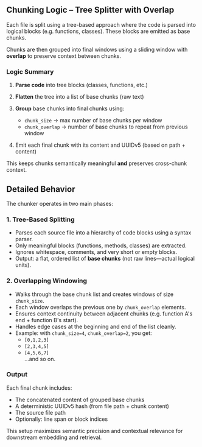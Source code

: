 ## Chunking Logic – Tree Splitter with Overlap

Each file is split using a tree-based approach where the code is parsed into logical blocks (e.g. functions, classes). These blocks are emitted as base chunks.

Chunks are then grouped into final windows using a sliding window with **overlap** to preserve context between chunks.

### Logic Summary

1. **Parse code** into tree blocks (classes, functions, etc.)
2. **Flatten** the tree into a list of base chunks (raw text)
3. **Group** base chunks into final chunks using:
   - `chunk_size` → max number of base chunks per window
   - `chunk_overlap` → number of base chunks to repeat from previous window

4. Emit each final chunk with its content and UUIDv5 (based on path + content)

This keeps chunks semantically meaningful **and** preserves cross-chunk context.

## Detailed Behavior

The chunker operates in two main phases:

### 1. Tree-Based Splitting
- Parses each source file into a hierarchy of code blocks using a syntax parser.
- Only meaningful blocks (functions, methods, classes) are extracted.
- Ignores whitespace, comments, and very short or empty blocks.
- Output: a flat, ordered list of **base chunks** (not raw lines—actual logical units).

### 2. Overlapping Windowing
- Walks through the base chunk list and creates windows of size `chunk_size`.
- Each window overlaps the previous one by `chunk_overlap` elements.
- Ensures context continuity between adjacent chunks (e.g. function A's end + function B's start).
- Handles edge cases at the beginning and end of the list cleanly.
- Example: with `chunk_size=4`, `chunk_overlap=2`, you get:
  - `[0,1,2,3]`
  - `[2,3,4,5]`
  - `[4,5,6,7]`  
  ...and so on.

### Output
Each final chunk includes:
- The concatenated content of grouped base chunks
- A deterministic UUIDv5 hash (from file path + chunk content)
- The source file path
- Optionally: line span or block indices

This setup maximizes semantic precision and contextual relevance for downstream embedding and retrieval.

